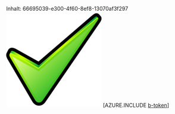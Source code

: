 Inhalt: 66695039-e300-4f60-8ef8-13070af3f297![Bild](c357c34c-a431-4ff6-a3b3-20b11f355018.png)
[AZURE.INCLUDE [b-token](16202d41-4102-450e-af75-14f6f7d41c30.md)]
